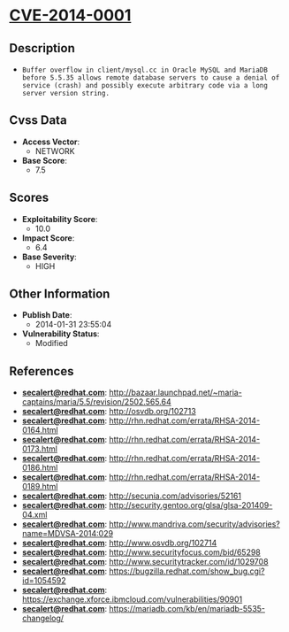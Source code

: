 
# [CVE-2014-0001](https://cve.mitre.org/cgi-bin/cvename.cgi?name=CVE-2014-0001)

## Description

- `Buffer overflow in client/mysql.cc in Oracle MySQL and MariaDB before 5.5.35 allows remote database servers to cause a denial of service (crash) and possibly execute arbitrary code via a long server version string.`

## Cvss Data

- **Access Vector**:
  - NETWORK
- **Base Score**:
  - 7.5

## Scores

- **Exploitability Score**:
  - 10.0
- **Impact Score**:
  - 6.4
- **Base Severity**:
  - HIGH

## Other Information

- **Publish Date**:
  - 2014-01-31 23:55:04
- **Vulnerability Status**:
  - Modified

## References

- **secalert@redhat.com**: http://bazaar.launchpad.net/~maria-captains/maria/5.5/revision/2502.565.64
- **secalert@redhat.com**: http://osvdb.org/102713
- **secalert@redhat.com**: http://rhn.redhat.com/errata/RHSA-2014-0164.html
- **secalert@redhat.com**: http://rhn.redhat.com/errata/RHSA-2014-0173.html
- **secalert@redhat.com**: http://rhn.redhat.com/errata/RHSA-2014-0186.html
- **secalert@redhat.com**: http://rhn.redhat.com/errata/RHSA-2014-0189.html
- **secalert@redhat.com**: http://secunia.com/advisories/52161
- **secalert@redhat.com**: http://security.gentoo.org/glsa/glsa-201409-04.xml
- **secalert@redhat.com**: http://www.mandriva.com/security/advisories?name=MDVSA-2014:029
- **secalert@redhat.com**: http://www.osvdb.org/102714
- **secalert@redhat.com**: http://www.securityfocus.com/bid/65298
- **secalert@redhat.com**: http://www.securitytracker.com/id/1029708
- **secalert@redhat.com**: https://bugzilla.redhat.com/show_bug.cgi?id=1054592
- **secalert@redhat.com**: https://exchange.xforce.ibmcloud.com/vulnerabilities/90901
- **secalert@redhat.com**: https://mariadb.com/kb/en/mariadb-5535-changelog/
